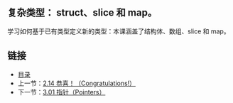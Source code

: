 ## 复杂类型： struct、slice 和 map。

学习如何基于已有类型定义新的类型：本课涵盖了结构体、数组、slice 和 map。

## 链接
* [目录](https://github.com/alpha2018/go-zh/blob/master/tour/directory.md)
* 上一节：[2.14 恭喜！（Congratulations!）](https://github.com/alpha2018/go-zh/blob/master/tour/02.14.md)
* 下一节：[3.01 指针（Pointers）](https://github.com/alpha2018/go-zh/blob/master/tour/03.01.md)
